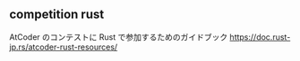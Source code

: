 ## competition rust

AtCoder のコンテストに Rust で参加するためのガイドブック
https://doc.rust-jp.rs/atcoder-rust-resources/
